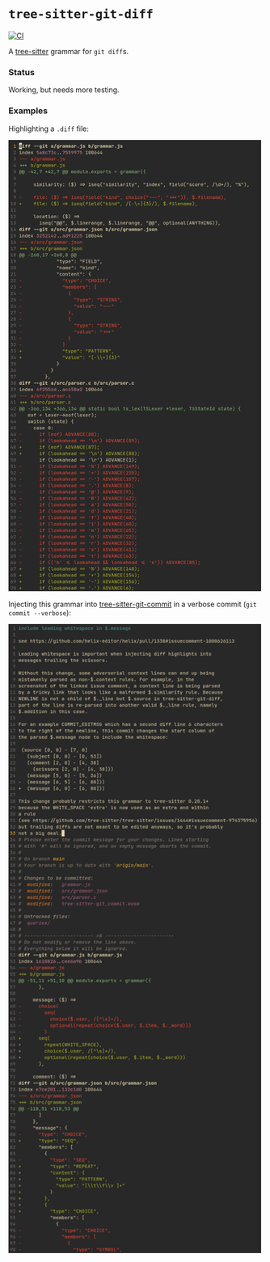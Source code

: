 # `tree-sitter-git-diff`

[![CI](https://github.com/the-mikedavis/tree-sitter-git-diff/actions/workflows/ci.yml/badge.svg)](https://github.com/the-mikedavis/tree-sitter-git-diff/actions/workflows/ci.yml)

A [tree-sitter](https://tree-sitter.github.io/tree-sitter/) grammar for `git diff`s.

### Status

Working, but needs more testing.

### Examples

Highlighting a `.diff` file:

<img src="assets/diff.png" width="500"/>

Injecting this grammar into [tree-sitter-git-commit](https://github.com/the-mikedavis/tree-sitter-git-commit) in a verbose commit (`git commit --verbose`):

<img src="assets/helix-commit-with-diff.png" width="500"/>
